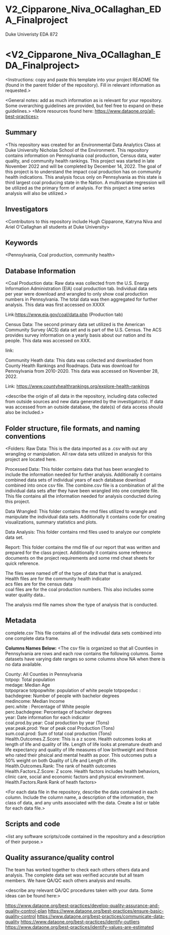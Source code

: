 # V2_Cipparone_Niva_OCallaghan_EDA_Finalproject
Duke Univeristy EDA 872
# <V2_Cipparone_Niva_OCallaghan_EDA_Finalproject>
<Instructions: copy and paste this template into your project README file (found in the parent folder of the repository). Fill in relevant information as requested.>

<General notes: add as much information as is relevant for your repository. Some overarching guidelines are provided, but feel free to expand on these guidelines.>
<More resources found here: https://www.dataone.org/all-best-practices>
<Delete the text inside the brackets when formatting your file.>

## Summary

<This repository was created for an Environmental Data Analytics Class at Duke University Nicholas School of the Environment. This repository contains information on Pennsylvania coal production, Census data, water quality, and community health rankings. This project was started in late November 2022 and will be completed by December 14, 2022. The goal of this project is to understand the impact coal production has on community health indications. This analysis focus only on Pennsylvania as this state is third largest coal producing state in the Nation. A multivariate regression will be utilized as the primary form of analysis. For this project a time series analysis will also be utilized.>


## Investigators

<Contributors to this repository include Hugh Cipparone, Katryna Niva and Ariel O'Callaghan all students at Duke University>


## Keywords

<Pennsylvania, Coal production, community health>

## Database Information

<Coal Production data: Raw data was collected from the U.S. Energy Information Administration (EIA) coal production tab. Individual data sets per year were download and wrangled to only show coal production numbers in Pennsylvania. The total data was then aggregated for further analysis. This data was first accessed on XXXX

Link:https://www.eia.gov/coal/data.php (Production tab)

Census Data: The second primary data set utilized is the American Community Survey (ACS) data set and is part of the U.S. Census. The ACS provides survey information on a yearly basis about our nation and its people. This data was accessed on XXX. 

link:

Community Heath data: This data was collected and downloaded from County Health Rankings and Roadmaps. Data was download for Pennsylvania from 2010-2020. This data was accessed on November 28, 2022. 

Link: https://www.countyhealthrankings.org/explore-health-rankings

<describe the origin of all data in the repository, including data collected from outside sources and new data generated by the investigator(s). If data was accessed from an outside database, the date(s) of data access should also be included.>


## Folder structure, file formats, and naming conventions 

<Folders:
Raw Data: This is the data imported as a .csv with out any wrangling or manipulation. All raw data sets utilized in analysis for this project are located here. 

Processed Data: This folder contains data that has been wrangled to include the information needed for further analysis. Additionally it contains combined data sets of individual years of each database download combined into once csv file. The combine.csv file is a combination of all the individual data sets after they have been wrangled into one complete file. This file contains all the information needed for analysis conducted during this project. 

Data Wrangled: This folder contains the rmd files utilized to wrangle and manipulate the individual data sets. Additionally it contains code for creating visualizations, summary statistics and plots.

Data Analysis: This folder contains rmd files used to analyze our complete data set.

Report: This folder contains the rmd file of our report that was written and prepared for the class project. Additionally it contains some reference documents on the project requirements and some rmd cheat sheets for quick reference. 

The files were named off of the type of data that that is analyzed.   
Health files are for the community health indicator  
acs files are for the census data  
coal files are for the coal production numbers. This also includes some water quality data.. 

The analysis rmd file names show the type of analysis that is conducted. 


## Metadata

complete.csv This file contains all of the indivudal data sets combined into one complete data frame. 

**Columns Names Below:**
<The csv file is organized so that all Counties in Pennsylvania are rows and each row contains the following columns. Some datasets have varying date ranges so some columns show NA when there is no data available. 

County: All Counties in Pennsylvania   
totpop: Total population    
medage: Median Age  	
totpoprace
totpopwhite: population of white people	
totpopeduc :   
bachdegree: Number of people with bachelor degrees  	    
medincome: Median Income 	  
perc.white : Percentage of White people	  
perc.bachdegree: Percentage of bachelor degrees 	  
year: Date information for each indicator 	  
coal.prod.by.year: Coal production by year (Tons)	  
year.peak.prod: Year of peak coal Production (Tons)  
sum.coal.prod: Sum of total coal production  	(Tons)  
Health.Outcomes.Z.Score: This is a z score. Health outcomes looks at length of life and quality of life. Length of life looks at premature death and life expectancy and quality of life measures of low birthweight and those who rated their phsical and mental health as poor. This outcomes puts a 50% weight on both Quality of Life and Length of life.  
Health.Outcomes.Rank: The rank of health outcomes  
Health.Factors.Z.Score: Z score. Health factors includes health behaviors, clinic care, social and economic factors and physical environment. 
Health.Factors.Rank  Rank of heath factors>  

<For each data file in the repository, describe the data contained in each column. Include the column name, a description of the information, the class of data, and any units associated with the data. Create a list or table for each data file.> 

## Scripts and code

<list any software scripts/code contained in the repository and a description of their purpose.>

## Quality assurance/quality control

The team has worked together to check each others others data and analysis. The complete data set was verified accurate but all team members. We have QA/QC each others analysis and results. 

<describe any relevant QA/QC procedures taken with your data. Some ideas can be found here:>


<https://www.dataone.org/best-practices/develop-quality-assurance-and-quality-control-plan>
<https://www.dataone.org/best-practices/ensure-basic-quality-control>
<https://www.dataone.org/best-practices/communicate-data-quality>
<https://www.dataone.org/best-practices/identify-outliers>
<https://www.dataone.org/best-practices/identify-values-are-estimated>